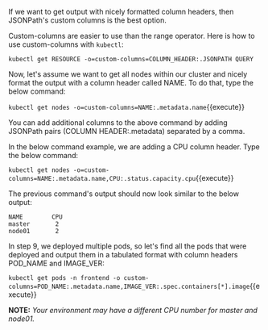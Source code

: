 If we want to get output with nicely formatted column headers, then JSONPath's custom columns is the best option.

Custom-columns are easier to use than the range operator.
Here is how to use custom-columns with `kubectl`:

`kubectl get RESOURCE -o=custom-columns=COLUMN_HEADER:.JSONPATH QUERY`


Now, let's assume we want to  get all nodes within our cluster and nicely format the output with a column header called NAME. To do that, type the below command:

`kubectl get nodes -o=custom-columns=NAME:.metadata.name`{{execute}}

You can add additional columns to the above command by adding JSONPath pairs (COLUMN HEADER:.metadata) separated by a comma.

In the below command example, we are adding a CPU column header. Type the below command:

`kubectl get nodes -o=custom-columns=NAME:.metadata.name,CPU:.status.capacity.cpu`{{execute}}

The previous command's output should now look similar to the below output:

```
NAME        CPU
master       2
node01       2
```

In step 9, we deployed multiple pods, so let's find all the pods that were deployed and output them in a tabulated format with column headers POD_NAME and IMAGE_VER:

`kubectl get pods -n frontend -o custom-columns=POD_NAME:.metadata.name,IMAGE_VER:.spec.containers[*].image`{{execute}}


**NOTE:** *Your environment may have a different CPU number for master and node01.*